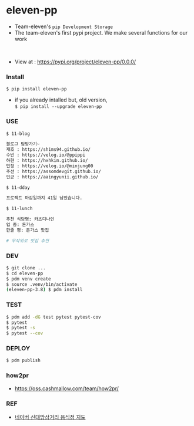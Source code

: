 # eleven-pp
- Team-eleven's `pip Development Storage`
- The team-eleven's first pypi project. We make several functions for our work
<br>

- View at : https://pypi.org/project/eleven-pp/0.0.0/

### Install

`$ pip install eleven-pp`

- if you already intalled but, old version,<br>
`$ pip install --upgrade eleven-pp`

### USE

```bash
$ 11-blog

블로그 탐방가기~
재호 : https://shims94.github.io/
수빈 : https://velog.io/@ppippi
하현 : https://hxhkim.github.io/
민정 : https://velog.io/@minjung00
주선 : https://assomdevgit.github.io/
인균 : https://aaingyunii.github.io/

```

```bash
$ 11-dday

프로젝트 마감일까지 41일 남았습니다.

```

```bash
$ 11-lunch

추천 식당명: 카츠디나인
업 종: 돈가스
한줄 평: 돈가스 맛집

# 무작위로 맛집 추천
```

### DEV

```bash
$ git clone ...
$ cd eleven-pp
$ pdm venv create
$ source .venv/bin/activate
(eleven-pp-3.8) $ pdm install
```

### TEST

```bash
$ pdm add -dG test pytest pytest-cov
$ pytest
$ pytest -s
$ pytest --cov
```

### DEPLOY

```bash
$ pdm publish
```

### how2pr
- https://oss.cashmallow.com/team/how2pr/

### REF

- [네이버 신대방삼거리 음식점 지도](https://map.naver.com/p/search/%EC%8B%A0%EB%8C%80%EB%B0%A9%EC%82%BC%EA%B1%B0%EB%A6%AC%20%EC%9D%8C%EC%8B%9D%EC%A0%90?c=15.00,0,0,0,dh)